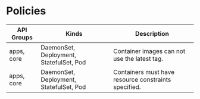 # Policies

|API Groups|Kinds|Description|
|---|---|---|
|apps, core|DaemonSet, Deployment, StatefulSet, Pod|Container images can not use the latest tag.|
|apps, core|DaemonSet, Deployment, StatefulSet, Pod|Containers must have resource constraints specified.|
